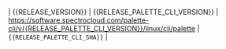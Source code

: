 | <!-- cli-{{RELEASE_NAME}} --> {{RELEASE_VERSION}} | {{RELEASE_PALETTE_CLI_VERSION}} | https://software.spectrocloud.com/palette-cli/v{{RELEASE_PALETTE_CLI_VERSION}}/linux/cli/palette | `{{RELEASE_PALETTE_CLI_SHA}}` |
